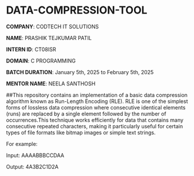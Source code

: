 # DATA-COMPRESSION-TOOL

**COMPANY**: CODTECH IT SOLUTIONS

**NAME**: PRASHIK TEJKUMAR PATIL

**INTERN ID**: CT08ISR

**DOMAIN**: C PROGRAMMING

**BATCH DURATION**: January 5th, 2025 to February 5th, 2025

**MENTOR NAME**: NEELA SANTHOSH

##This repository contains an implementation of a basic data compression algorithm known as Run-Length Encoding (RLE). RLE is one of the simplest forms of lossless data compression where consecutive identical elements (runs) are replaced by a single element followed by the number of occurrences.This technique works efficiently for data that contains many consecutive repeated characters, making it particularly useful for certain types of file formats like bitmap images or simple text strings.

For example:

Input: AAAABBBCCDAA

Output: 4A3B2C1D2A



